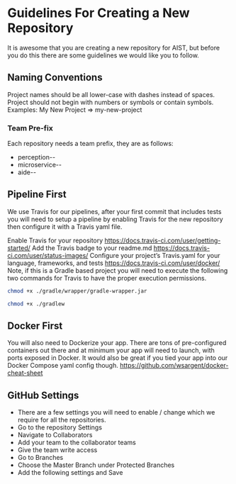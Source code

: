 # Guidelines For Creating a New Repository

It is awesome that you are creating a new repository for AIST, but before you do this there are some guidelines we would like you to follow.

## Naming Conventions
Project names should be all lower-case with dashes instead of spaces. Project should not begin with numbers or symbols or contain symbols.
Examples:
My New Project => my-new-project

### Team Pre-fix
Each repository needs a team prefix, they are as follows: 
* perception--
* microservice--
* aide--

## Pipeline First
We use Travis for our pipelines, after your first commit that includes tests you will need to setup a pipeline by enabling Travis for the new repository then configure it with a Travis yaml file.

Enable Travis for your repository https://docs.travis-ci.com/user/getting-started/ 
Add the Travis badge to your readme.md https://docs.travis-ci.com/user/status-images/ 
Configure your project’s Travis.yaml for your language, frameworks, and tests https://docs.travis-ci.com/user/docker/ 
Note, if this is a Gradle based project you will need to execute the following two commands for Travis to have the proper execution permissions.

```bash
chmod +x ./gradle/wrapper/gradle-wrapper.jar
```
```bash
chmod +x ./gradlew
```

## Docker First
You will also need to Dockerize your app. There are tons of pre-configured containers out there and at minimum your app will need to launch, with ports exposed in Docker. It would also be great if you tied your app into our Docker Compose yaml config though.
https://github.com/wsargent/docker-cheat-sheet 

## GitHub Settings
* There are a few settings you will need to enable / change which we require for all the repositories.
* Go to the repository Settings 
* Navigate to Collaborators  
* Add your team to the collaborator teams 
* Give the team write access 
* Go to Branches  
* Choose the Master Branch under Protected Branches 
* Add the following settings and Save 
